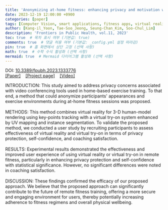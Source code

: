 ```yaml
---
title: 'Anonymizing at-home fitness: enhancing privacy and motivation with virtual reality and try-on'
date: 2023-12-19 12:00:00 +0900
categories: [paper]
tags: [Computer Vision, smart applications, fitness apps, virtual reality exercise, virtual try-on, physical health, physical activity]     # TAG names should always be lowercase
author: [Kang-il_Yoon, Tae-Soo_Jeong, Seung-Chan_Kim, Soo-Chul_Lim]
description: 'Frontiers in Public Health, vol.11, 2023'
toc: true  # 목차 표시 여부 (기본값: true)
comments: true  # 댓글 허용 여부 (기본값: _config.yml 설정 따라감)
pin: true  # 홈 화면에서 상단 고정 (선택 사항)
math: true  # 수학 수식 활성화 (선택 사항)
mermaid: true  # Mermaid 다이어그램 활성화 (선택 사항)
---
```

<!-- Frontiers in Public Health, vol.11, 2023<br> -->
DOI: <a href="https://www.frontiersin.org/journals/public-health/articles/10.3389/fpubh.2023.1333776/full" target="_blank">10.3389/fpubh.2023.1333776</a><br>
<a href="https://www.frontiersin.org/journals/public-health/articles/10.3389/fpubh.2023.1333776/full" target="_blank">[Paper]</a> &nbsp;&nbsp;
<a href="https://www.frontiersin.org/journals/public-health/articles/10.3389/fpubh.2023.1333776/full" target="_blank">[Project page]</a> &nbsp;&nbsp;
<a href="https://www.frontiersin.org/journals/public-health/articles/10.3389/fpubh.2023.1333776/full" target="_blank">[Video]</a><br>

INTRODUCTION: This study aimed to address privacy concerns associated with video conferencing tools used in home-based exercise training. To that end, a method that could anonymize participants' appearances and exercise environments during at-home fitness sessions was proposed.<br><br>
METHODS: This method combines virtual reality for 3-D human-model rendering using key-points tracking with a virtual try-on system enhanced by UV mapping and instance segmentation. To validate the proposed method, we conducted a user study by recruiting participants to assess effectiveness of virtual reality and virtual try-on in terms of privacy protection, self-confidence, and coaching satisfaction.<br><br>
RESULTS: Experimental results demonstrated the effectiveness and improved user experience of using virtual reality or virtual try-on in remote fitness, particularly in enhancing privacy protection and self-confidence with statistical significance. However, no significant differences were noted in coaching satisfaction.<br><br>
DISCUSSION: These findings confirmed the efficacy of our proposed approach. We believe that the proposed approach can significantly contribute to the future of remote fitness training, offering a more secure and engaging environment for users, thereby potentially increasing adherence to fitness regimens and overall physical wellbeing.